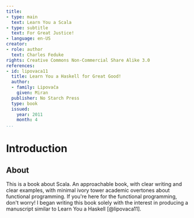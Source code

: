 ```yaml
---
title:
- type: main
  text: Learn You a Scala
- type: subtitle
  text: For Great Justice!
- language: en-US
creator:
- role: author
  text: Charles Feduke
rights: Creative Commons Non-Commercial Share Alike 3.0
references:
- id: lipovaca11
  title: Learn You a Haskell for Great Good!
  author:
  - family: Lipovača
    given: Miran
  publisher: No Starch Press
  type: book
  issued:
    year: 2011
    month: 4
...
```


# Introduction

## About

This is a book about Scala. An approachable book, with clear writing and clear examples, with minimal ivory tower academic overtones about functional programming. If you're here for the functional programming, don't worry! I began writing this book solely with the interest in producing a manuscript similar to Learn You a Haskell [@lipovaca11].
